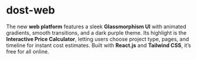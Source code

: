 # dost-web
The new **web platform** features a sleek **Glassmorphism UI** with animated gradients, smooth transitions, and a dark purple theme. Its highlight is the **Interactive Price Calculator**, letting users choose project type, pages, and timeline for instant cost estimates. Built with **React.js** and **Tailwind CSS**, it’s free for all online.
